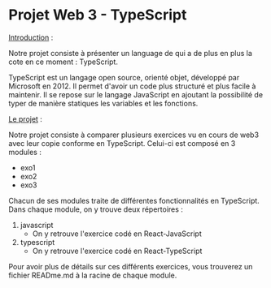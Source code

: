 # Projet Web 3 - TypeScript

[Introduction](#) :

Notre projet consiste à présenter un language de qui a de plus en plus la cote en ce moment : TypeScript.

TypeScript est un langage open source, orienté objet, développé par Microsoft en 2012.
Il permet d'avoir un code plus structuré et plus facile à maintenir. Il se repose sur le langage JavaScript en ajoutant la possibilité de typer de manière statiques les variables et les fonctions.

[Le projet](#) :

Notre projet consiste à comparer plusieurs exercices vu en cours de web3 avec leur copie conforme en TypeScript.
Celui-ci est composé en 3 modules :
- exo1
- exo2
- exo3

Chacun de ses modules traite de différentes fonctionnalités en TypeScript. 
Dans chaque module, on y trouve deux répertoires : 
1. javascript
    - On y retrouve l'exercice codé en React-JavaScript
2. typescript
    - On y retrouve l'exercice codé en React-TypeScript

Pour avoir plus de détails sur ces différents exercices, vous trouverez un fichier READme.md à la racine de chaque module.